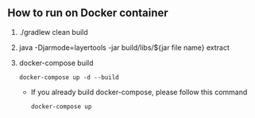 ## How to run on Docker container

1. ./gradlew clean build
2. java -Djarmode=layertools -jar build/libs/${jar file name} extract
3. docker-compose build
    
    ```
    docker-compose up -d --build
    ```
    
   - If you already build docker-compose, please follow this command
    
       ```
       docker-compose up
       ```
